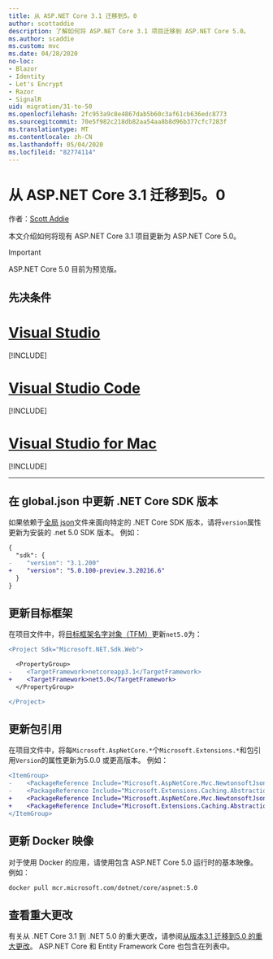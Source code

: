 ```yaml
---
title: 从 ASP.NET Core 3.1 迁移到5。0
author: scottaddie
description: 了解如何将 ASP.NET Core 3.1 项目迁移到 ASP.NET Core 5.0。
ms.author: scaddie
ms.custom: mvc
ms.date: 04/28/2020
no-loc:
- Blazor
- Identity
- Let's Encrypt
- Razor
- SignalR
uid: migration/31-to-50
ms.openlocfilehash: 2fc953a9c8e4867dab5b60c3af61cb636edc8773
ms.sourcegitcommit: 70e5f982c218db82aa54aa8b8d96b377cfc7283f
ms.translationtype: MT
ms.contentlocale: zh-CN
ms.lasthandoff: 05/04/2020
ms.locfileid: "82774114"
---
```

# <a name="migrate-from-aspnet-core-31-to-50"></a>从 ASP.NET Core 3.1 迁移到5。0

作者：[Scott Addie](https://github.com/scottaddie)

本文介绍如何将现有 ASP.NET Core 3.1 项目更新为 ASP.NET Core 5.0。

> [!IMPORTANT]
> ASP.NET Core 5.0 目前为预览版。

## <a name="prerequisites"></a>先决条件

# <a name="visual-studio"></a>[Visual Studio](#tab/visual-studio)

[!INCLUDE[](~/includes/net-core-prereqs-vs-5.0.md)]

# <a name="visual-studio-code"></a>[Visual Studio Code](#tab/visual-studio-code)

[!INCLUDE[](~/includes/net-core-prereqs-vsc-5.0.md)]

# <a name="visual-studio-for-mac"></a>[Visual Studio for Mac](#tab/visual-studio-mac)

[!INCLUDE[](~/includes/net-core-prereqs-mac-5.0.md)]

---

## <a name="update-net-core-sdk-version-in-globaljson"></a>在 global.json 中更新 .NET Core SDK 版本

如果依赖于[全局 json](/dotnet/core/tools/global-json)文件来面向特定的 .NET Core SDK 版本，请将`version`属性更新为安装的 .net 5.0 SDK 版本。 例如：

```diff
{
  "sdk": {
-    "version": "3.1.200"
+    "version": "5.0.100-preview.3.20216.6"
  }
}
```

## <a name="update-the-target-framework"></a>更新目标框架

在项目文件中，将[目标框架名字对象（TFM）](/dotnet/standard/frameworks)更新`net5.0`为：

```diff
<Project Sdk="Microsoft.NET.Sdk.Web">

  <PropertyGroup>
-    <TargetFramework>netcoreapp3.1</TargetFramework>
+    <TargetFramework>net5.0</TargetFramework>
  </PropertyGroup>

</Project>
```

## <a name="update-package-references"></a>更新包引用

在项目文件中，将每`Microsoft.AspNetCore.*`个`Microsoft.Extensions.*`和包引用`Version`的属性更新为5.0.0 或更高版本。 例如：

```diff
<ItemGroup>
-    <PackageReference Include="Microsoft.AspNetCore.Mvc.NewtonsoftJson" Version="3.1.2" />
-    <PackageReference Include="Microsoft.Extensions.Caching.Abstractions" Version="3.1.2" />
+    <PackageReference Include="Microsoft.AspNetCore.Mvc.NewtonsoftJson" Version="5.0.0-preview.3.20215.14" />
+    <PackageReference Include="Microsoft.Extensions.Caching.Abstractions" Version="5.0.0-preview.3.20215.2" />
</ItemGroup>
```

## <a name="update-docker-images"></a>更新 Docker 映像

对于使用 Docker 的应用，请使用包含 ASP.NET Core 5.0 运行时的基本映像。 例如：

```bash
docker pull mcr.microsoft.com/dotnet/core/aspnet:5.0
```

## <a name="review-breaking-changes"></a>查看重大更改

有关从 .NET Core 3.1 到 .NET 5.0 的重大更改，请参阅[从版本3.1 迁移到5.0 的重大更改](/dotnet/core/compatibility/3.1-5.0)。 ASP.NET Core 和 Entity Framework Core 也包含在列表中。
